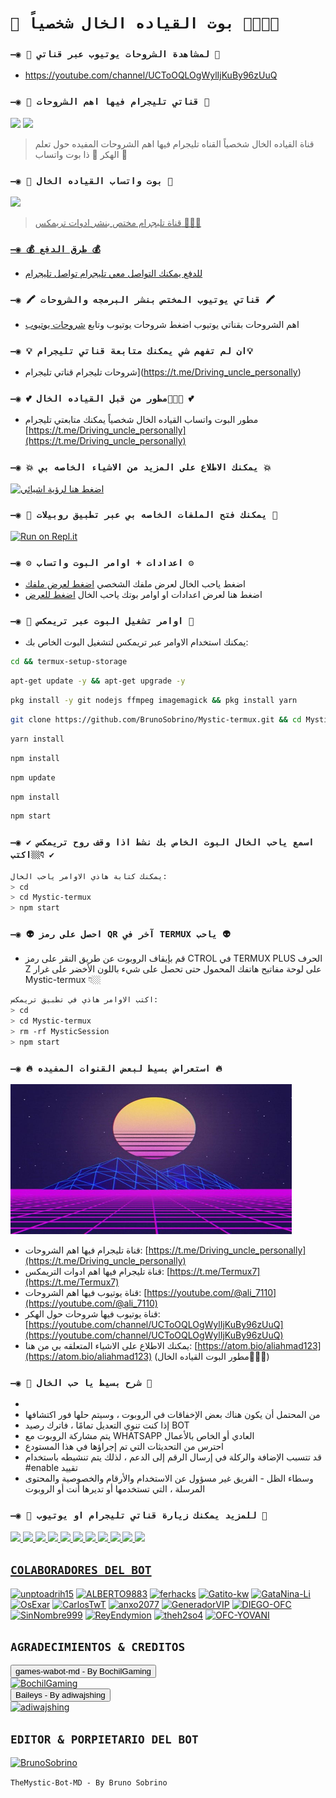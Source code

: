 # `🧿 بوت القياده الخال شخصياً 🦅🇾🇪🔮`

### `—◉ 🔗 لمشاهدة الشروحات يوتيوب عبر قناتي 🔗`
* https://youtube.com/channel/UCToOQLOgWylIjKuBy96zUuQ

### `—◉ 💟 قناتي تليجرام فيها اهم الشروحات 💟`
<a href="https://t.me/Driving_uncle_personally" target="blank"><img src="https://img.shields.io/badge/GRUPO_DE_SOPORTE_(𝙴𝚂)-25D366?style=for-the-badge&logo=whatsapp&logoColor=white" /></a>
<a href="https://t.me/Driving_uncle_personally" target="blank"><img src="https://img.shields.io/badge/SUPPORT_GROUP_(EN)-25D366?style=for-the-badge&logo=whatsapp&logoColor=white" /></a>

> قناة القياده الخال شخصياً القناه تليجرام فيها اهم الشروحات المفيده حول تعلم الهكر 
🧿 ذا بوت واتساب 🔮
### `—◉ 🤖 بوت واتساب القياده الخال 🤖`

<a href="https://t.me/Termux7" target="blank"><img src="https://img.shields.io/badge/BOT_OFICIAL_1-25D366?style=for-the-badge&logo=whatsapp&logoColor=white" />

 > قناة تليجرام مختص بنشر ادوات تريمكس 🦅🇾🇪

### `—◉ 💰 طرق الدفع 💰`
- للدفع يمكنك التواصل معي تليجرام  [تواصل تليجرام](https://t.me/TheYemenigentle)

### `—◉ 🖍 قناتي يوتيوب المختص بنشر البرمجه والشروحات 🖍`
- اهم الشروحات بقناتي يوتيوب اضغط شروحات يوتيوب وتابع [شروحات يوتيوب](https://youtube.com/channel/UCToOQLOgWylIjKuBy96zUuQ)

### `—◉ 💡 ان لم تفهم شي يمكنك متابعة قناتي تليجرام💡`
- شروحات تليجرام قناتي تليجرام](https://t.me/Driving_uncle_personally)

### `—◉ 💕 مطور من قبل القياده الخال🦅🇾🇪 💕`
- مطور البوت واتساب القياده الخال شخصياً يمكنك متابعتي تليجرام [https://t.me/Driving_uncle_personally](https://t.me/Driving_uncle_personally)
  
### `—◉ 💥 يمكنك الاطلاع على المزيد من الاشياء الخاصه بي 💥`
[![اضغط هنا لرؤية اشيائي](https://atom.bio/aliahmad123)](https://atom.bio/aliahmad123t)
  
### `—◉ 🌌 يمكنك فتح الملفات الخاصه بي عبر تطبيق روبيلات 🌌`

[![Run on Repl.it](https://replit.com/github/Ali775624/TheMystic-Bot-MD)](https://replit.com/github/Ali775624/TheMystic-Bot-MD)  

### `—◉ ⚙️ اعدادات + اوامر البوت واتساب ⚙️`
- اضغط ياحب الخال لعرض ملفك الشخصي [اضغط لعرض ملفك](https://github.com/BrunoSobrino/TheMystic-Bot-MD/fork)
- اضغط هنا لعرض اعدادات او اوامر بوتك ياحب الخال [اضغط للعرض](https://github.com/BrunoSobrino/TheMystic-Bot-MD/blob/master/config.js)

### `—◉ 👾 اوامر تشغيل البوت عبر تريمكس 👾` 
- يمكنك استخدام الاوامر عبر تريمكس لتشغيل البوت الخاص بك:
```bash
cd && termux-setup-storage
```

```bash
apt-get update -y && apt-get upgrade -y
```

```bash
pkg install -y git nodejs ffmpeg imagemagick && pkg install yarn
```

```bash
git clone https://github.com/BrunoSobrino/Mystic-termux.git && cd Mystic-termux
```

```bash
yarn install
```

```bash
npm install
```

```bash
npm update
```

```bash
npm install
```

```bash
npm start
```

### `—◉ ✔️ اسمع ياحب الخال البوت الخاص بك نشط اذا وقف روح تريمكس اكتب👇🏼 ✔️`
```bash
يمكنك كتابة هاذي الاوامر ياحب الخال:
> cd 
> cd Mystic-termux
> npm start
```

### `—◉ 👽 احصل على رمز QR آخر في TERMUX ياحب 👽`
- قم بإيقاف الروبوت عن طريق النقر على رمز CTROL في TERMUX PLUS الحرف Z على لوحة مفاتيح هاتفك المحمول حتى تحصل على شيء باللون الأخضر على غرار Mystic-termux 👇🏼
```bash
اكتب الاوامر هاذي في تطبيق تريمكس:
> cd 
> cd Mystic-termux
> rm -rf MysticSession
> npm start
```

### `—◉ 🔥 استعراض بسيط لبعض القنوات المفيده 🔥`
<a href="https://boxmineworld.com"><img src="https://raw.githubusercontent.com/BrunoSobrino/TheMystic-Bot-MD/master/src/Pre%20Bot%20Publi.png" width="450" height="240" alt="JPG"/></a>
- قناة تليجرام فيها اهم الشروحات: [https://t.me/Driving_uncle_personally](https://t.me/Driving_uncle_personally)
- قناة تليجرام فيها اهم ادوات التريمكس: [https://t.me/Termux7](https://t.me/Termux7)
- قناة يوتيوب فيها اهم الشروحات: [https://youtube.com/@ali_7110](https://youtube.com/@ali_7110)
- قناة يوتيوب فيها شروحات حول الهكر: [https://youtube.com/channel/UCToOQLOgWylIjKuBy96zUuQ](https://youtube.com/channel/UCToOQLOgWylIjKuBy96zUuQ)
- يمكنك الاطلاع على الاشياء المتعلقه بي من هنا: [https://atom.bio/aliahmad123](https://atom.bio/aliahmad123) (مطور البوت القياده الخال🦅🇾🇪)

### `—◉ 📝 شرح بسيط يا حب الخال 📝`
- 
 - من المحتمل أن يكون هناك بعض الإخفاقات في الروبوت ، وسيتم حلها فور اكتشافها
- إذا كنت تنوي التعديل تمامًا ، فاترك رصيد BOT
- يتم مشاركة الروبوت مع WHATSAPP العادي أو الخاص بالأعمال
- احترس من التحديثات التي تم إجراؤها في هذا المستودع
- قد تتسبب الإضافة والركلة في إرسال الرقم إلى الدعم ، لذلك يتم تنشيطه باستخدام #enable تقييد
- وسطاء الظل - الفريق غير مسؤول عن الاستخدام والأرقام والخصوصية والمحتوى المرسلة ، التي تستخدمها أو تديرها أنت أو الروبوت
 ### `—◉ 👑 للمزيد يمكنك زيارة قناتي تليجرام او يوتيوب 👑`
<a href="http://t.me/Driving_uncle_personally" target="blank"><img src="https://img.shields.io/badge/BRUNO_SOBRINO_CREADOR-25D366?style=for-the-badge&logo=whatsapp&logoColor=white" />
<a href="http://t.me/Driving_uncle_personally" target="blank"><img src="https://img.shields.io/badge/UNPTOADHIH15_COLAB.1-25D366?style=for-the-badge&logo=whatsapp&logoColor=white" />
<a href="http://t.me/Driving_uncle_personally" target="blank"><img src="https://img.shields.io/badge/ALBERTO_ACOSTA_COLAB.2-25D366?style=for-the-badge&logo=whatsapp&logoColor=white" />
<a href="http://t.me/Driving_uncle_personally" target="blank"><img src="https://img.shields.io/badge/AIDEN_NOTLOGIC_COLAB.3-25D366?style=for-the-badge&logo=whatsapp&logoColor=white" />
<a href="http://t.me/Driving_uncle_personally" target="blank"><img src="https://img.shields.io/badge/GATITO_COLAB.4-25D366?style=for-the-badge&logo=whatsapp&logoColor=white" />
<a href="http://t.me/Driving_uncle_personally" target="blank"><img src="https://img.shields.io/badge/CARLOSTWT_COLAB.5-25D366?style=for-the-badge&logo=whatsapp&logoColor=white" />
<a href="http://t.me/Driving_uncle_personally" target="blank"><img src="https://img.shields.io/badge/GHOST_COLAB.6-25D366?style=for-the-badge&logo=whatsapp&logoColor=white" />
<a href="http://t.me/Driving_uncle_personally" target="blank"><img src="https://img.shields.io/badge/NEKOSMICMATT_COLAB.7-25D366?style=for-the-badge&logo=whatsapp&logoColor=white" />
<a href="http://t.me/Driving_uncle_personally" target="blank"><img src="https://img.shields.io/badge/DIEGO_COLAB.8-25D366?style=for-the-badge&logo=whatsapp&logoColor=white" />
<a href="http://t.me/Driving_uncle_personally" target="blank"><img src="https://img.shields.io/badge/SinNombre_COLAB.9-25D366?style=for-the-badge&logo=whatsapp&logoColor=white" />
<a href="http://t.me/Driving_uncle_personally" target="blank"><img src="https://img.shields.io/badge/YOVANI_COLAB.10-25D366?style=for-the-badge&logo=whatsapp&logoColor=white" />

## `COLABORADORES DEL BOT` 
<a href="https://github.com/unptoadrih15"><img src="https://github.com/unptoadrih15.png" width="100" height="100" alt="unptoadrih15"/></a>
<a href="https://github.com/ALBERTO9883"><img src="https://github.com/ALBERTO9883.png" width="100" height="100" alt="ALBERTO9883"/></a>
<a href="https://github.com/ferhacks"><img src="https://github.com/ferhacks.png" width="100" height="100" alt="ferhacks"/></a>
<a href="https://github.com/Gatito-kw"><img src="https://github.com/Gatito-kw.png" width="100" height="100" alt="Gatito-kw"/></a>
<a href="https://github.com/GataNina-Li"><img src="https://github.com/GataNina-Li.png" width="100" height="100" alt="GataNina-Li"/></a>
<a href="https://github.com/OsExar"><img src="https://github.com/OsExar.png" width="100" height="100" alt="OsExar"/></a>
<a href="https://github.com/CarlosTwT"><img src="https://github.com/CarlosTwT.png" width="100" height="100" alt="CarlosTwT"/></a>
<a href="https://github.com/anxo2077"><img src="https://github.com/anxo2077.png" width="100" height="100" alt="anxo2077"/></a>
<a href="https://github.com/GeneradorVIP"><img src="https://github.com/GeneradorVIP.png" width="100" height="100" alt="GeneradorVIP"/></a>
<a href="https://github.com/DIEGO-OFC"><img src="https://github.com/DIEGO-OFC.png" width="100" height="100" alt="DIEGO-OFC"/></a>
<a href="https://github.com/SinNombre999"><img src="https://github.com/SinNombre999.png" width="100" height="100" alt="SinNombre999"/></a>
<a href="https://github.com/ReyEndymion"><img src="https://github.com/ReyEndymion.png" width="100" height="100" alt="ReyEndymion"/></a>
<a href="https://github.com/theh2so4"><img src="https://github.com/theh2so4.png" width="100" height="100" alt="theh2so4"/></a>
<a href="https://github.com/OFC-YOVANI"><img src="https://github.com/OFC-YOVANI.png" width="100" height="100" alt="OFC-YOVANI"/></a>

## `AGRADECIMIENTOS & CREDITOS` 
<div><button id="boton" type="button">games-wabot-md - By BochilGaming </button></div>
<a href="https://github.com/BochilGaming/games-wabot-md/tree/multi-device"><img src="https://github.com/BochilGaming.png" width="150" height="150" alt="BochilGaming"/></a>
<div><button id="boton" type="button">Baileys - By adiwajshing</button></div>
<a href="https://github.com/adiwajshing/Baileys"><img src="https://github.com/adiwajshing.png" width="150" height="150" alt="adiwajshing"/></a>

## `EDITOR & PORPIETARIO DEL BOT` 
<a href="https://github.com/BrunoSobrino"><img src="https://github.com/BrunoSobrino.png" width="250" height="250" alt="BrunoSobrino"/></a>
  
`TheMystic-Bot-MD - By Bruno Sobrino`
